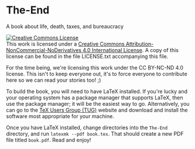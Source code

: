 # The-End
A book about life, death, taxes, and bureaucracy

<a rel="license" href="http://creativecommons.org/licenses/by-nc-nd/4.0/"><img alt="Creative Commons License" style="border-width:0" src="https://i.creativecommons.org/l/by-nc-nd/4.0/88x31.png" /></a><br />This work is licensed under a <a rel="license" href="http://creativecommons.org/licenses/by-nc-nd/4.0/">Creative Commons Attribution-NonCommercial-NoDerivatives 4.0 International License</a>.  A copy
of this license can be found in the file LICENSE.txt accompanying this file.

For the time being, we're licensing this work under the CC BY-NC-ND 4.0 license.  This isn't to keep everyone out, it's to force everyone to contribute here so we can read your stories too! ;)

To build the book, you will need to have LaTeX installed.  If you're lucky and your operating system has a package manager that supports LaTeX, then use the package manager; it will be the easiest way to go.  Alternatively, you can go to the <a href="http://tug.org/">TeX Users Group (TUG)</a> website and download and install the software most appropriate for your machine.  

Once you have LaTeX installed, change directories into the `The-End` directory, and run `latexmk --pdf book.tex`.  That should create a new PDF file titled `book.pdf`.  Read and enjoy! 